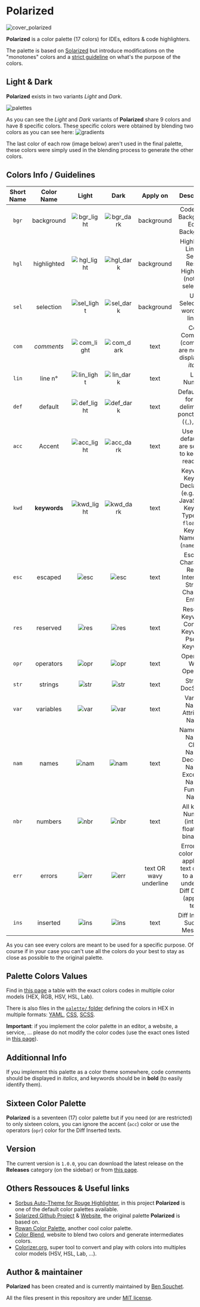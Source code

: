 # Polarized
![cover_polarized](https://user-images.githubusercontent.com/17025808/156747993-fe5a5011-7c81-45d5-a6e3-1b6606cbdd2a.png)

**Polarized** is a color palette (17 colors) for IDEs, editors & code highlighters.  

The palette is based on [Solarized](https://github.com/altercation/solarized) but introduce modifications on the "monotones" colors and a <ins>strict guideline</ins> on what's the purpose of the colors.

## Light & Dark
**Polarized** exists in two variants *Light* and *Dark*.

![palettes](https://user-images.githubusercontent.com/17025808/156766126-29925756-2f46-40f0-b1de-c9abefffb740.png)


As you can see the *Light* and *Dark* variants of **Polarized** share 9 colors and have 8 specific colors. These specific colors were obtained by blending two colors as you can see here:
![gradients](https://user-images.githubusercontent.com/17025808/157433104-a9e27335-adeb-421a-bfa7-ecb91398a4ad.png)

The last color of each row (image below) aren't used in the final palette, these colors were simply used in the blending process to generate the other colors.

## Colors Info / Guidelines
| Short Name | Color Name | Light | Dark | Apply on | Description |
|:----------:|:----------:|:---------:|:--------:|:--------:|:-----------:|
| `bgr` | background | ![bgr_light](https://user-images.githubusercontent.com/17025808/157435460-bdf1df00-b898-412d-849c-cc60e90ab7b9.png) | ![bgr_dark](https://user-images.githubusercontent.com/17025808/157435643-abdbc5dd-bbe9-4318-9a18-36fbae6cc946.png) | background | Code Block Background, Editor Background |
| `hgl` | highlighted | ![hgl_light](https://user-images.githubusercontent.com/17025808/157435484-9eed3590-b746-49fa-aac3-917c4f59ba6f.png) | ![hgl_dark](https://user-images.githubusercontent.com/17025808/157435684-0e04d721-57f0-44cb-a8fc-ca921a7e3626.png) | background | Highlighted Line(s), Search Results Highlighed (not user selection) |
| `sel` | selection | ![sel_light](https://user-images.githubusercontent.com/17025808/157435507-16839184-c041-41fe-b10c-2cac7c0bc1b3.png) | ![sel_dark](https://user-images.githubusercontent.com/17025808/157435706-b1782db8-f4e5-4854-a9fc-4f4f486e7116.png) | background | User Selection of word(s) or line(s) |
| `com` | *comments* | ![com_light](https://user-images.githubusercontent.com/17025808/157435531-a88f9254-91ae-430a-8b39-8acb21d1a0cf.png) | ![com_dark](https://user-images.githubusercontent.com/17025808/157435734-46e58344-56b2-4ee1-9581-166a03038818.png) | text | Code Comments (comments are normally displayed in *italic*) |
| `lin` | line n° | ![lin_light](https://user-images.githubusercontent.com/17025808/157435562-0568c867-1c22-4400-963f-9ef78d7e7c00.png) | ![lin_dark](https://user-images.githubusercontent.com/17025808/157435773-079becd4-450b-40e9-af19-a71644487193.png) | text | Line Numbers |
| `def` | default | ![def_light](https://user-images.githubusercontent.com/17025808/157435586-66054cd5-5503-4974-a5c2-9f092d159469.png) | ![def_dark](https://user-images.githubusercontent.com/17025808/157435796-725b1438-f8a0-4185-b9d0-190807c7a87e.png) | text | Default color for text, delimiters & ponctuations (`{`,`}`,`;`,`,`,...) |
| `acc` | Accent | ![acc_light](https://user-images.githubusercontent.com/17025808/157435615-5f7098df-7333-4df1-9fe1-4a3cf3f3b4a0.png) | ![acc_dark](https://user-images.githubusercontent.com/17025808/157435849-b2f39dee-367d-4ee6-94bb-01b136e3ef81.png) | text | Use when default text are selected to keep text readibility |
| `kwd` | **keywords** | ![kwd_light](https://user-images.githubusercontent.com/17025808/157437330-38849a15-578b-4bc5-a1a9-b04fcb22ff50.png) | ![kwd_dark](https://user-images.githubusercontent.com/17025808/157437362-a3d7da14-b24b-4985-ba75-6fe0d1d7dffe.png) | text | Keywords, Keyword Declaration (e.g. `var` in JavaScript), Keyword Type (`int`, `float`, ...), Keyword Namespace (`namespace`) |
| `esc` | escaped | ![esc](https://user-images.githubusercontent.com/17025808/157437402-d691fd7d-c4c0-4fbd-be31-71c437331095.png) | ![esc](https://user-images.githubusercontent.com/17025808/157437402-d691fd7d-c4c0-4fbd-be31-71c437331095.png) | text | Escaped Characters, Regex, Interpoled Strings, Character Entities |
| `res` | reserved | ![res](https://user-images.githubusercontent.com/17025808/157437461-2abf575e-777e-4e7b-83fa-6baa66682e99.png) | ![res](https://user-images.githubusercontent.com/17025808/157437461-2abf575e-777e-4e7b-83fa-6baa66682e99.png) | text | Reserved Keywords, Constant Keywords, Pseudo Keywords |
| `opr` | operators | ![opr](https://user-images.githubusercontent.com/17025808/157437520-84542c82-ea2d-46ac-a7f9-50555b3ee885.png) | ![opr](https://user-images.githubusercontent.com/17025808/157437520-84542c82-ea2d-46ac-a7f9-50555b3ee885.png) | text | Operators, Word Operators |
| `str` | strings | ![str](https://user-images.githubusercontent.com/17025808/157437573-51c7a5f9-618e-4980-8746-525d03e4f92b.png) | ![str](https://user-images.githubusercontent.com/17025808/157437573-51c7a5f9-618e-4980-8746-525d03e4f92b.png) | text | Strings, DocStrings |
| `var` | variables | ![var](https://user-images.githubusercontent.com/17025808/157437611-51c9242e-9086-420e-a7f3-e07370021236.png) | ![var](https://user-images.githubusercontent.com/17025808/157437611-51c9242e-9086-420e-a7f3-e07370021236.png) | text | Variable Names, Attributes Names |
| `nam` | names | ![nam](https://user-images.githubusercontent.com/17025808/157437655-b29bcc05-a007-4b28-8003-6d7dcc5a8b5f.png) | ![nam](https://user-images.githubusercontent.com/17025808/157437655-b29bcc05-a007-4b28-8003-6d7dcc5a8b5f.png) | text | Namespace Names, Class Names, Decorator Names, Exception Names, Function Names |
| `nbr` | numbers | ![nbr](https://user-images.githubusercontent.com/17025808/157437726-7598721d-7ef6-4903-807a-4cfe8129e902.png) | ![nbr](https://user-images.githubusercontent.com/17025808/157437726-7598721d-7ef6-4903-807a-4cfe8129e902.png) | text | All kind of Numbers (integer, float, hex, binary, ...) |
| `err` | errors | ![err](https://user-images.githubusercontent.com/17025808/157437772-ef2e2fd6-8b8a-442d-9863-a1cf2fe9d8fa.png) | ![err](https://user-images.githubusercontent.com/17025808/157437772-ef2e2fd6-8b8a-442d-9863-a1cf2fe9d8fa.png) | text OR wavy underline | Errors (the color can be applied to text or only to a wavy underline), Diff Deleted (apply on text) |
| `ins` | inserted | ![ins](https://user-images.githubusercontent.com/17025808/157437809-fa25de21-e150-45a2-b809-27c011c6893a.png) | ![ins](https://user-images.githubusercontent.com/17025808/157437809-fa25de21-e150-45a2-b809-27c011c6893a.png) | text | Diff Inserted, Success Messages |

As you can see every colors are meant to be used for a specific purpose. Of course if in your case you can't use all the colors do your best to stay as close as possible to the original palette. 

## Palette Colors Values
Find in [this page](https://github.com/BenSouchet/polarized/blob/main/VALUES.md) a table with the exact colors codes in multiple color models (HEX, RGB, HSV, HSL, Lab).  

There is also files in the [`palette/` folder](https://github.com/BenSouchet/polarized/tree/main/palette) defining the colors in HEX in multiple formats: [YAML](https://github.com/BenSouchet/polarized/tree/main/palette/yaml), [CSS](https://github.com/BenSouchet/polarized/tree/main/palette/css), [SCSS](https://github.com/BenSouchet/polarized/tree/main/palette/scss).

**Important**: if you implement the color palette in an editor, a website, a service, ... please do not modify the color codes (use the exact ones listed in [this page](https://github.com/BenSouchet/polarized/blob/main/VALUES.md)).

## Additionnal Info
If you implement this palette as a color theme somewhere, code comments should be displayed in *italics*, and keywords should be in **bold** (to easily identify them).

## Sixteen Color Palette
**Polarized** is a seventeen (17) color palette but if you need (or are restricted) to only sixteen colors, you can ignore the accent (`acc`) color or use the operators (`opr`) color for the Diff Inserted texts.

## Version
The current version is `1.0.0`, you can download the latest release on the **Releases** category (on the sidebar) or from [this page](https://github.com/BenSouchet/polarized/releases).

## Others Ressouces & Useful links
- [Sorbus Auto-Theme for Rouge Highlighter](https://github.com/BenSouchet/sorbus), in this project **Polarized** is one of the default color palettes available.
- [Solarized Github Project](https://github.com/altercation/solarized) & [Website](https://ethanschoonover.com/solarized/), the original palette **Polarized** is based on.
- [Rowan Color Palette](https://github.com/BenSouchet/rowan), another cool color palette.
- [Color Blend](https://bensouchet.github.io/color-blend/), website to blend two colors and generate intermediates colors.
- [Colorizer.org](http://colorizer.org/), super tool to convert and play with colors into multiples color models (HSV, HSL, Lab, ...).

## Author & maintainer
**Polarized** has been created and is currently maintained by [Ben Souchet](https://github.com/BenSouchet).

All the files present in this repository are under [MIT license](https://github.com/BenSouchet/polarized/blob/main/LICENSE).
